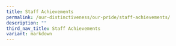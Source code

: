 ```yaml
---
title: Staff Achievements
permalink: /our-distinctiveness/our-pride/staff-achievements/
description: ""
third_nav_title: Staff Achievements
variant: markdown
---
```


